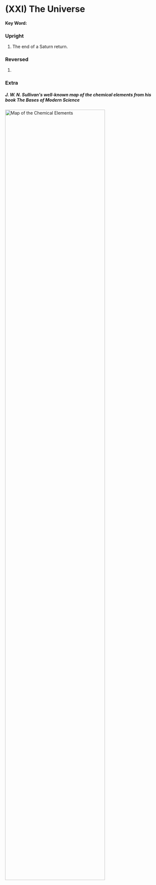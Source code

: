 # (XXI) The Universe

#### Key Word:



### Upright

1) The end of a Saturn return.



### Reversed

1) 



### Extra

##### J. W. N. Sullivan's well-known map of the chemical elements from his book *The Bases of Modern Science*

<img src="https://raw.githubusercontent.com/abuicke/tarot/master/%D0%B0ssets/the%20universe/J.%20W.%20N.%20Sullivan's%20well-known%20map%20of%20the%20chemical%20elements.jpg" alt="Map of the Chemical Elements" width="80%"/>